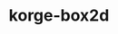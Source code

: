 ---
layout: module
title: korge-box2d
link: https://github.com/korlibs/korge-box2d/tree/main/korge-box2d
---